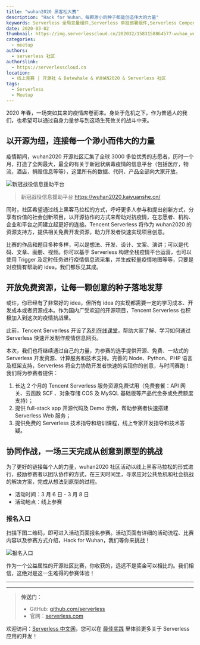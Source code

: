 ```yaml
---
title: "wuhan2020 黑客松大赛"
description: "Hack for Wuhan，每颗渺小的种子都能创造伟大的力量"
keywords: Serverless 全局变量组件,Serverless 单独部署组件,Serverless Component
date: 2020-03-02
thumbnail: https://img.serverlesscloud.cn/202032/1583158864577-wuhan_wechat6.jpg
categories:
  - meetup
authors:
  - serverless 社区
authorslink:
  - https://serverlesscloud.cn
location:
  - 线上竞赛 | 开源社 & Datewhale & WUHAN2020 & Serverless 社区
tags:
  - Serverless
  - Meetup
---
```


2020 年春，一场突如其来的疫情席卷而来。身处于危机之下，作为普通人的我们，也希望可以通过自身力量参与到这场生死攸关的战斗中来。

## 以开源为纽，连接每一个渺小而伟大的力量

疫情期间，wuhan2020 开源社区汇集了全球 3000 多位优秀的志愿者，历时一个月，打造了全网最大，最全的有关于新冠状病毒疫情的信息平台（包括医疗，物流，酒店，捐赠信息等等），这里所有的数据、代码、产品全部向大家开放。

![新冠战役信息援助平台](https://liujiang-1253970226.cos.ap-chengdu.myqcloud.com/%E4%BC%81%E4%B8%9A%E5%BE%AE%E4%BF%A1%E6%88%AA%E5%9B%BE_15831552063673.png)

> 新冠战役信息援助平台
https://wuhan2020.kaiyuanshe.cn/

同时，社区希望通过线上黑客马拉松的方式，呼吁更多人参与和提出创新方式，分享有价值的社会创新项目，以开源协作的方式来帮助对抗疫情，在志愿者、机构、企业和平台之间建立起更好的连接。Tencent Serverless 将作为 wuhan2020 的资源支持方，提供相关免费开发资源，助力开发者快速实现项目创意。

比赛的作品和题目多种多样，可以是想法、开发、设计、文案、演讲；可以是代码、文章、画册、视频。你可以基于 Serverless 构建全栈疫情平台运营，也可以使用 Trigger 及定时任务进行疫情信息流采集，并生成轻量疫情地图等等，只要是对疫情有帮助的 idea，我们都乐见其成。

## 开放免费资源，让每一颗创意的种子落地发芽

或许，你已经有了非常好的 idea，但所有 idea 的实现都需要一定的学习成本、开发成本或者资源成本。作为国内广受欢迎的开源项目，Tencent Serverless 也积极加入到这次的疫情抗战里。

此前，Tencent Serverless 开设了[系列在线课堂](https://cloud.tencent.com/edu/learning/live-1888)，帮助大家了解、学习如何通过 Serverless 快速开发制作疫情信息网页。

本次，我们也将继续通过自己的力量，为参赛的选手提供开源、免费、一站式的 Serverless 开发资源、计算服务和技术支持。完善的 Node、Python、PHP 语言及框架支持，Serverless 将全力协助开发者快速的实现你的创意，与时间赛跑！我们将为参赛者提供：

1. 长达 2 个月的 Tencent Serverless 服务资源免费试用（免费套餐：API 网关、云函数 SCF 、对象存储 COS 及 MySQL 基础版等产品代金券或免费额度支持）；
2. 提供 full-stack app 开源代码及 Demo 示例，帮助参赛者快速搭建 Serverless Web 服务；
3. 提供免费的 Serverless 技术指导和培训课程，线上专家开发指导和技术答疑。

## 协同作战，一场三天完成从创意到原型的挑战

为了更好的链接每个人的力量，wuhan2020 社区活动以线上黑客马拉松的形式进行，鼓励参赛者以团队协作的方式，在三天时间里，寻求应对公共危机和社会挑战的解决方案，完成从想法到原型的过程。

- 活动时间：3 月 6 日 - 3 月 8 日
- 活动地点：线上参赛

### 报名入口

扫描下图二维码，即可进入活动页面报名参赛。活动页面有详细的活动流程、比赛内容以及参赛方式介绍，Hack for Wuhan，我们等你来挑战！

![报名入口](https://liujiang-1253970226.cos.ap-chengdu.myqcloud.com/96a152750f4dfe4b1053018247f2b9d.jpg)

作为一个公益属性的开源社区比赛，你收获的，远远不是奖金可以相比的。我们相信，这绝对是这一生难得的参赛体验！



---
<div id='scf-deploy-iframe-or-md'></div>

---

> **传送门：**
> - GitHub: [github.com/serverless](https://github.com/serverless/serverless/blob/master/README_CN.md)
> - 官网：[serverless.com](https://serverless.com/)

欢迎访问：[Serverless 中文网](https://serverlesscloud.cn/)，您可以在 [最佳实践](https://serverlesscloud.cn/best-practice) 里体验更多关于 Serverless 应用的开发！
